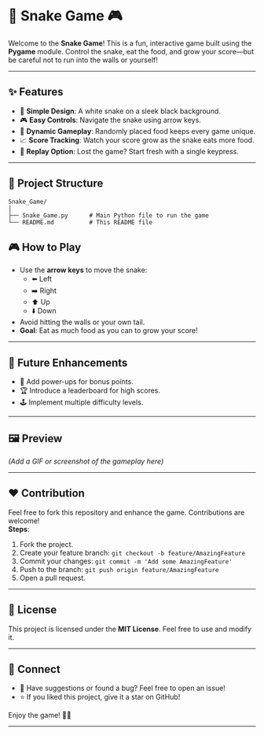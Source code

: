 # 🐍 Snake Game 🎮

Welcome to the **Snake Game**! This is a fun, interactive game built using the **Pygame** module. Control the snake, eat the food, and grow your score—but be careful not to run into the walls or yourself! 

---

## ✨ Features
- 🎨 **Simple Design**: A white snake on a sleek black background.
- 🎮 **Easy Controls**: Navigate the snake using arrow keys.
- 🍎 **Dynamic Gameplay**: Randomly placed food keeps every game unique.
- 📈 **Score Tracking**: Watch your score grow as the snake eats more food.
- 🔄 **Replay Option**: Lost the game? Start fresh with a single keypress.

---

## 📂 Project Structure
```
Snake_Game/
│
├── Snake_Game.py      # Main Python file to run the game
└── README.md          # This README file
```


## 🎮 How to Play
- Use the **arrow keys** to move the snake:
  - ⬅️ Left
  - ➡️ Right
  - ⬆️ Up
  - ⬇️ Down
- Avoid hitting the walls or your own tail.
- **Goal**: Eat as much food as you can to grow your score!

---

## 🔧 Future Enhancements
- 🎉 Add power-ups for bonus points.
- 🏆 Introduce a leaderboard for high scores.
- 🕹️ Implement multiple difficulty levels.

---

## 🖼️ Preview
*(Add a GIF or screenshot of the gameplay here)*

---

## ❤️ Contribution
Feel free to fork this repository and enhance the game. Contributions are welcome!  
**Steps**:
1. Fork the project.
2. Create your feature branch: `git checkout -b feature/AmazingFeature`
3. Commit your changes: `git commit -m 'Add some AmazingFeature'`
4. Push to the branch: `git push origin feature/AmazingFeature`
5. Open a pull request.

---

## 📝 License
This project is licensed under the **MIT License**. Feel free to use and modify it.

---

## 🤝 Connect
- 💌 Have suggestions or found a bug? Feel free to open an issue!
- ⭐ If you liked this project, give it a star on GitHub!

Enjoy the game! 🐍✨

---
